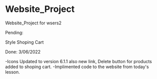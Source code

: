# Website_Project
Website_Project for wsers2



Pending:

Style Shoping Cart



Done:
3/06/2022

-Icons Updated to version 6.1.1 also new link, Delete button for products added to shoping cart.
-Implimented code to the website from today's lesson.